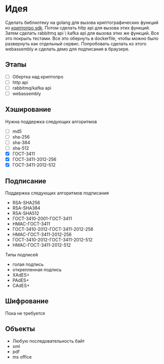 # Идея
Сделать библиотеку на golang для вызова криптографических функций из [криптопро sdk](https://docs.cryptopro.ru/). Потом сделать http api для вызова этих функций. Затем сделать rabbitmq api \ kafka api для вызова этих же функций. Все это покрыть тестами. Все это обернуть в dockerfile, чтобы можно было развернуть как отдельный сервис. Попробовать сделать из этого webassembly и сделать демо для подписания в браузере. 

## Этапы
- [ ] Обертка над криптопро
- [ ] http api
- [ ] rabbitmq/kafka api
- [ ] webassembly

## Хэширование
Нужна поддержка следующих алгоритмов
- [ ] md5
- [ ] sha-256
- [ ] sha-384
- [ ] sha-512
- [x] ГОСТ-3411
- [x] ГОСТ-3411-2012-256
- [x] ГОСТ-3411-2012-512

## Подписание
Поддержка следующих алгоритмов подписания
- RSA-SHA256
- RSA-SHA384
- RSA-SHA512
- ГОСТ-3410-2001-ГОСТ-3411
- HMAC-ГОСТ-3411
- ГОСТ-3410-2012-ГОСТ-3411-2012-256
- HMAC-ГОСТ-3411-2012-256
- ГОСТ-3410-2012-ГОСТ-3411-2012-512
- HMAC-ГОСТ-3411-2012-512

Типы подписей
- голая подпись
- открепленная подпись
- XAdES+
- PAdES+
- CAdES+

## Шифрование
Пока не требуется

## Объекты
- Любую последовательность байт
- xml
- pdf
- ms office
